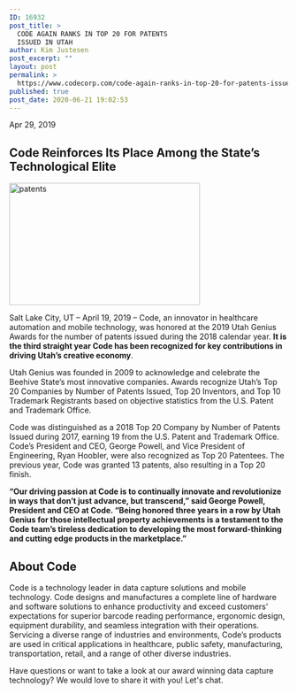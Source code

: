 ```yaml
---
ID: 16932
post_title: >
  CODE AGAIN RANKS IN TOP 20 FOR PATENTS
  ISSUED IN UTAH
author: Kim Justesen
post_excerpt: ""
layout: post
permalink: >
  https://www.codecorp.com/code-again-ranks-in-top-20-for-patents-issued-in-utah/
published: true
post_date: 2020-06-21 19:02:53
---
```

Apr 29, 2019
<h2>Code Reinforces Its Place Among the State’s Technological Elite</h2>
<a href="https://www.codecorp.com/wp-content/uploads/2020/06/patents.png"><img class="wp-image-16933 " title="patents" src="https://www.codecorp.com/wp-content/uploads/2020/06/patents-300x192.png" alt="patents" width="345" height="221" /></a>

Salt Lake City, UT – April 19, 2019 – Code, an innovator in healthcare automation and mobile technology, was honored at the 2019 Utah Genius Awards for the number of patents issued during the 2018 calendar year. <strong>It is the third straight year Code has been recognized for key contributions in driving Utah’s creative economy</strong>.

Utah Genius was founded in 2009 to acknowledge and celebrate the Beehive State’s most innovative companies. Awards recognize Utah’s Top 20 Companies by Number of Patents Issued, Top 20 Inventors, and Top 10 Trademark Registrants based on objective statistics from the U.S. Patent and Trademark Office.

Code was distinguished as a 2018 Top 20 Company by Number of Patents Issued during 2017, earning 19 from the U.S. Patent and Trademark Office. Code’s President and CEO, George Powell, and Vice President of Engineering, Ryan Hoobler, were also recognized as Top 20 Patentees. The previous year, Code was granted 13 patents, also resulting in a Top 20 finish.

<strong>“Our driving passion at Code is to continually innovate and revolutionize in ways that don’t just advance, but transcend,” said George Powell, President and CEO at Code. “Being honored three years in a row by Utah Genius for those intellectual property achievements is a testament to the Code team’s tireless dedication to developing the most forward-thinking and cutting edge products in the marketplace.”</strong>
<h2>About Code</h2>
Code is a technology leader in data capture solutions and mobile technology. Code designs and manufactures a complete line of hardware and software solutions to enhance productivity and exceed customers’ expectations for superior barcode reading performance, ergonomic design, equipment durability, and seamless integration with their operations. Servicing a diverse range of industries and environments, Code’s products are used in critical applications in healthcare, public safety, manufacturing, transportation, retail, and a range of other diverse industries.

Have questions or want to take a look at our award winning data capture technology? We would love to share it with you! Let's chat.